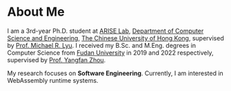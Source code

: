 # About Me

I am a 3rd-year Ph.D. student at [ARISE Lab](http://ariselab.cse.cuhk.edu.hk/), [Department of Computer Science and Engineering](https://www.cse.cuhk.edu.hk/), [The Chinese University of Hong Kong](https://www.cuhk.edu.hk/), supervised by [Prof. Michael R. Lyu](http://www.cse.cuhk.edu.hk/lyu/). I received my B.Sc. and M.Eng. degrees in Computer Science from [Fudan University](https://www.fudan.edu.cn/) in 2019 and 2022 respectively, supervised by [Prof. Yangfan Zhou](https://appsrv.cse.cuhk.edu.hk/~yfzhou/).

My research focuses on **Software Engineering**. Currently, I am interested in WebAssembly runtime systems.
